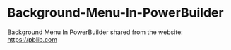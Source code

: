 # Background-Menu-In-PowerBuilder
Background Menu In PowerBuilder
shared from the website: https://pblib.com
